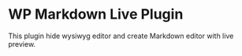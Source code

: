 # WP Markdown Live Plugin

This plugin hide wysiwyg editor and create Markdown editor with live preview.